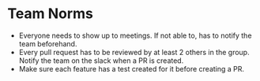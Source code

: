 # Team Norms
- Everyone needs to show up to meetings. If not able to, has to notify the team beforehand.
- Every pull request has to be reviewed by at least 2 others in the group. Notify the team on the slack when a PR is created.
- Make sure each feature has a test created for it before creating a PR.